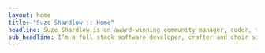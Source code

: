 ```yaml
---
layout: home
title: "Suze Shardlow :: Home"
headline: Suze Shardlow is an award-winning community manager, coder, tech writer and tech event MC.
sub_headline: I’m a full stack software developer, crafter and choir singer.
---
```


